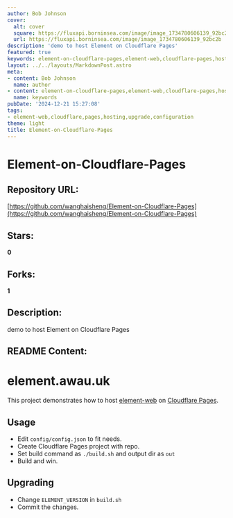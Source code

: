 ```yaml
---
author: Bob Johnson
cover:
  alt: cover
  square: https://fluxapi.borninsea.com/image/image_1734780606139_92bc2b
  url: https://fluxapi.borninsea.com/image/image_1734780606139_92bc2b
description: 'demo to host Element on Cloudflare Pages'
featured: true
keywords: element-on-cloudflare-pages,element-web,cloudflare-pages,hosting,demo,config,build,upgrade,versionmanagement
layout: ../../layouts/MarkdownPost.astro
meta:
- content: Bob Johnson
  name: author
- content: element-on-cloudflare-pages,element-web,cloudflare-pages,hosting,demo,config,build,upgrade,versionmanagement
  name: keywords
pubDate: '2024-12-21 15:27:08'
tags:
- element-web,cloudflare,pages,hosting,upgrade,configuration
theme: light
title: Element-on-Cloudflare-Pages
---
```


# Element-on-Cloudflare-Pages

## Repository URL: 
[https://github.com/wanghaisheng/Element-on-Cloudflare-Pages](https://github.com/wanghaisheng/Element-on-Cloudflare-Pages)

## Stars: 
**0**

## Forks: 
**1**

## Description: 
demo to host Element on Cloudflare Pages

## README Content: 
# element.awau.uk

This project demonstrates how to host [element-web](https://github.com/vector-im/element-web) on [Cloudflare Pages](https://pages.cloudflare.com/).

## Usage

- Edit `config/config.json` to fit needs.
- Create Cloudflare Pages project with repo.
- Set build command as `./build.sh` and output dir as `out`
- Build and win.

## Upgrading
- Change `ELEMENT_VERSION` in `build.sh`
- Commit the changes.


